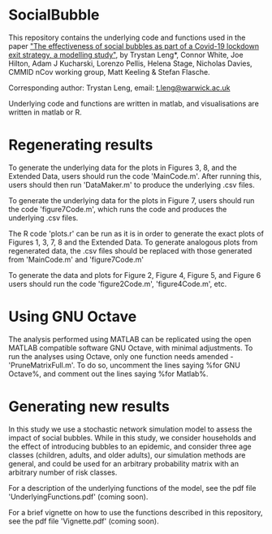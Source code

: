 # SocialBubble

This repository contains the underlying code and functions used in the paper ["The effectiveness of social bubbles as part of a Covid-19 lockdown exit strategy, a modelling study"](https://www.medrxiv.org/content/10.1101/2020.06.05.20123448v1), by Trystan Leng*, Connor White, Joe Hilton, Adam J Kucharski, 
Lorenzo Pellis, Helena Stage, Nicholas Davies, CMMID nCov working group, Matt Keeling & Stefan Flasche.



Corresponding author: Trystan Leng, email: t.leng@warwick.ac.uk

Underlying code and functions are written in matlab, and visualisations are written in matlab or R.

# Regenerating results

To generate the underlying data for the plots in Figures 3, 8, and the Extended Data, users should run the code 'MainCode.m'. After running this, users should then run 'DataMaker.m' to produce the underlying .csv files. 

To generate the underlying data for the plots in Figure 7, users should run the code 'figure7Code.m', which runs the code
and produces the underlying .csv files.

The R code 'plots.r' can be run as it is in order to generate the exact plots of Figures 1, 3, 7, 8 and the Extended Data. To generate analogous plots from regenerated data, the .csv files should be replaced with those generated from 'MainCode.m' and 'figure7Code.m'

To generate the data and plots for Figure 2, Figure 4, Figure 5, and Figure 6 users should run the code 'figure2Code.m', 'figure4Code.m', etc.

# Using GNU Octave

The analysis performed using MATLAB can be replicated using the open MATLAB compatible software GNU Octave, with minimal adjustments. To run the analyses using Octave, only one function needs amended - 'PruneMatrixFull.m'. To do so, uncomment the lines saying %for GNU Octave%, and comment out the lines saying %for Matlab%. 


# Generating new results

In this study we use a stochastic network simulation model to assess the impact of social bubbles. While in this study, we consider households and the effect of introducing bubbles to an epidemic, and consider three age classes (children, adults, and older adults), our simulation methods are general, and could be used for an arbitrary probability matrix with an arbitrary number of risk classes. 

For a description of the underlying functions of the model, see the pdf file 'UnderlyingFunctions.pdf' (coming soon).

For a brief vignette on how to use the functions described in this repository, see the pdf file 'Vignette.pdf' (coming soon).

